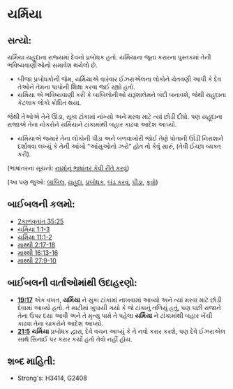 # યર્મિયા 

## સત્યો: 

યર્મિયા યહૂદાના રાજ્યમાં દેવનો પ્રબોધક હતો.
યર્મિયાના જૂના કરારના પુસ્તકમાં તેની ભવિષ્યવાણીઓનો સમાવેશ થયેલો છે.

* બીજા પ્રબોધકોની જેમ, યર્મિયાએ વારંવાર ઈઝરાએલના લોકોને ચેતવણી આપી કે દેવ તેઓને તેમના પાપોની શિક્ષા કરવા જઈ રહ્યો  હતો.
* યર્મિયા એ ભવિષ્યવાણી કરી કે બાબિલોનીઓ યરૂશાલેમને બંદી બનાવશે, જેથી યહૂદાના કેટલાક લોકો ક્રોધિત થયા.

જેથી તેઓએ તેને ઊંડા, સૂકા ટાંકામાં નાંખ્યો અને મરવા માટે ત્યાં છોડી દીધો.
પણ યહૂદાના રાજાએ તેના નોકરોને યર્મિયાને ટાંકામાંથી બહાર કાઢવા આદેશ આપ્યો.

* યર્મિયાએ જયારે તેના લોકોની પીડા અને બળવાખોરી જોઈ તેણે પોતાની ઊંડી નિરાશાને દર્શાવવા લખ્યું કે તેની આંખો “આંસુઓનો ઝરો” હોત તો કેવું સારું, (તેવી ઈચ્છા વ્યક્ત કરી).

(ભાષાંતરના સૂચનો: [નામોનું ભાષાંતર કેવી રીતે કરવું](rc://gu/ta/man/translate/translate-names))

(આ પણ જુઓ: [બાબિલ](../names/babylon.md), [યહૂદા](../names/kingdomofjudah.md), [પ્રબોધક](../kt/prophet.md), [બંડ કરવું](../other/rebel.md), [પીડા](../other/suffer.md), [કૂવો](../other/well.md))

## બાઈબલની કલમો: 

* [2કાળવૃતાંત 35:25](rc://gu/tn/help/2ch/35/25)
* [યર્મિયા 1:1-3](rc://gu/tn/help/jer/01/01)
* [યર્મિયા 11:1-2](rc://gu/tn/help/jer/11/01)
* [માથ્થી 2:17-18](rc://gu/tn/help/mat/02/17)
* [માથ્થી 16:13-16](rc://gu/tn/help/mat/16/13)
* [માથ્થી 27:9-10](rc://gu/tn/help/mat/27/09)

## બાઈબલની વાર્તાઓમાંથી ઉદાહરણો: 

* __[19:17](rc://gu/tn/help/obs/19/17)__ એક વખત, __યર્મિયા__ ને સુકા ટાંકામાં નાખવામાં આવ્યો  અને ત્યાં મરવા માટે છોડી દેવામાં આવ્યો હતો. તે માટીમાં ખુંપાયી ગયો કે જે ટાંકાનું તળિયું હતું, પણ પછી રાજાને તેના ઉપર દયા આવી અને તે મૃત્યુ પામે તે પહેલા __યર્મિયા__ ને ટાંકામાંથી  બહાર ખેંચી કાઢવા તેના ચાકરોને આદેશ આપ્યો.
* __[21:5](rc://gu/tn/help/obs/21/05)__ __યર્મિયા__ પ્રબોધક દ્વારા, દેવે વચન આપ્યું કે તે નવો કરાર કરશે, પણ દેવે ઈઝરાએલ સાથે સિનાઈ પર કરાર કર્યો હતો તેવો નહીં હોય.

## શબ્દ માહિતી: 

* Strong's: H3414, G2408
